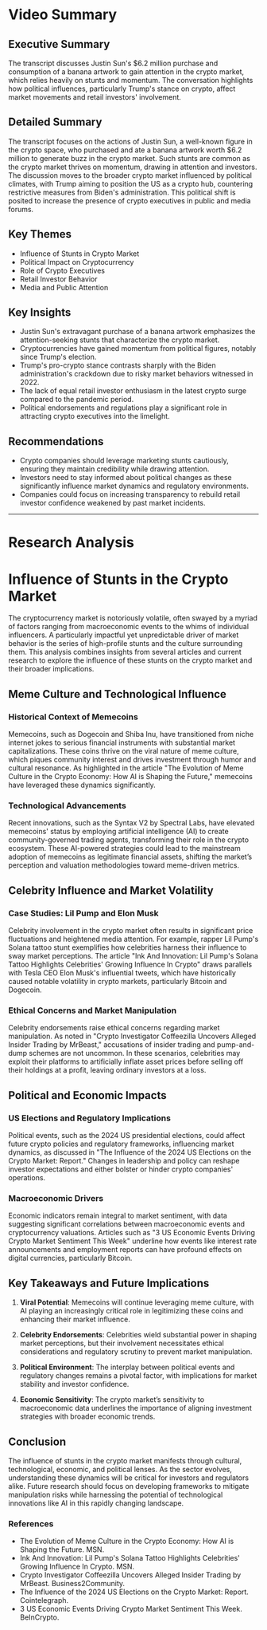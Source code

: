 # Video Summary

## Executive Summary
The transcript discusses Justin Sun's $6.2 million purchase and consumption of a banana artwork to gain attention in the crypto market, which relies heavily on stunts and momentum. The conversation highlights how political influences, particularly Trump's stance on crypto, affect market movements and retail investors' involvement.

## Detailed Summary
The transcript focuses on the actions of Justin Sun, a well-known figure in the crypto space, who purchased and ate a banana artwork worth $6.2 million to generate buzz in the crypto market. Such stunts are common as the crypto market thrives on momentum, drawing in attention and investors. The discussion moves to the broader crypto market influenced by political climates, with Trump aiming to position the US as a crypto hub, countering restrictive measures from Biden's administration. This political shift is posited to increase the presence of crypto executives in public and media forums.

## Key Themes
- Influence of Stunts in Crypto Market
- Political Impact on Cryptocurrency
- Role of Crypto Executives
- Retail Investor Behavior
- Media and Public Attention

## Key Insights
- Justin Sun's extravagant purchase of a banana artwork emphasizes the attention-seeking stunts that characterize the crypto market.
- Cryptocurrencies have gained momentum from political figures, notably since Trump's election.
- Trump's pro-crypto stance contrasts sharply with the Biden administration's crackdown due to risky market behaviors witnessed in 2022.
- The lack of equal retail investor enthusiasm in the latest crypto surge compared to the pandemic period.
- Political endorsements and regulations play a significant role in attracting crypto executives into the limelight.

## Recommendations
- Crypto companies should leverage marketing stunts cautiously, ensuring they maintain credibility while drawing attention.
- Investors need to stay informed about political changes as these significantly influence market dynamics and regulatory environments.
- Companies could focus on increasing transparency to rebuild retail investor confidence weakened by past market incidents.

---

# Research Analysis

# Influence of Stunts in the Crypto Market

The cryptocurrency market is notoriously volatile, often swayed by a myriad of factors ranging from macroeconomic events to the whims of individual influencers. A particularly impactful yet unpredictable driver of market behavior is the series of high-profile stunts and the culture surrounding them. This analysis combines insights from several articles and current research to explore the influence of these stunts on the crypto market and their broader implications.

## Meme Culture and Technological Influence

### Historical Context of Memecoins

Memecoins, such as Dogecoin and Shiba Inu, have transitioned from niche internet jokes to serious financial instruments with substantial market capitalizations. These coins thrive on the viral nature of meme culture, which piques community interest and drives investment through humor and cultural resonance. As highlighted in the article "The Evolution of Meme Culture in the Crypto Economy: How AI is Shaping the Future," memecoins have leveraged these dynamics significantly.

### Technological Advancements

Recent innovations, such as the Syntax V2 by Spectral Labs, have elevated memecoins' status by employing artificial intelligence (AI) to create community-governed trading agents, transforming their role in the crypto ecosystem. These AI-powered strategies could lead to the mainstream adoption of memecoins as legitimate financial assets, shifting the market’s perception and valuation methodologies toward meme-driven metrics.

## Celebrity Influence and Market Volatility

### Case Studies: Lil Pump and Elon Musk

Celebrity involvement in the crypto market often results in significant price fluctuations and heightened media attention. For example, rapper Lil Pump's Solana tattoo stunt exemplifies how celebrities harness their influence to sway market perceptions. The article "Ink And Innovation: Lil Pump's Solana Tattoo Highlights Celebrities' Growing Influence In Crypto" draws parallels with Tesla CEO Elon Musk's influential tweets, which have historically caused notable volatility in crypto markets, particularly Bitcoin and Dogecoin.

### Ethical Concerns and Market Manipulation

Celebrity endorsements raise ethical concerns regarding market manipulation. As noted in "Crypto Investigator Coffeezilla Uncovers Alleged Insider Trading by MrBeast," accusations of insider trading and pump-and-dump schemes are not uncommon. In these scenarios, celebrities may exploit their platforms to artificially inflate asset prices before selling off their holdings at a profit, leaving ordinary investors at a loss.

## Political and Economic Impacts

### US Elections and Regulatory Implications

Political events, such as the 2024 US presidential elections, could affect future crypto policies and regulatory frameworks, influencing market dynamics, as discussed in "The Influence of the 2024 US Elections on the Crypto Market: Report." Changes in leadership and policy can reshape investor expectations and either bolster or hinder crypto companies' operations.

### Macroeconomic Drivers

Economic indicators remain integral to market sentiment, with data suggesting significant correlations between macroeconomic events and cryptocurrency valuations. Articles such as "3 US Economic Events Driving Crypto Market Sentiment This Week" underline how events like interest rate announcements and employment reports can have profound effects on digital currencies, particularly Bitcoin.

## Key Takeaways and Future Implications

1. **Viral Potential**: Memecoins will continue leveraging meme culture, with AI playing an increasingly critical role in legitimizing these coins and enhancing their market influence.

2. **Celebrity Endorsements**: Celebrities wield substantial power in shaping market perceptions, but their involvement necessitates ethical considerations and regulatory scrutiny to prevent market manipulation.

3. **Political Environment**: The interplay between political events and regulatory changes remains a pivotal factor, with implications for market stability and investor confidence.

4. **Economic Sensitivity**: The crypto market’s sensitivity to macroeconomic data underlines the importance of aligning investment strategies with broader economic trends.

## Conclusion

The influence of stunts in the crypto market manifests through cultural, technological, economic, and political lenses. As the sector evolves, understanding these dynamics will be critical for investors and regulators alike. Future research should focus on developing frameworks to mitigate manipulation risks while harnessing the potential of technological innovations like AI in this rapidly changing landscape.

### References
- The Evolution of Meme Culture in the Crypto Economy: How AI is Shaping the Future. MSN.
- Ink And Innovation: Lil Pump's Solana Tattoo Highlights Celebrities' Growing Influence In Crypto. MSN.
- Crypto Investigator Coffeezilla Uncovers Alleged Insider Trading by MrBeast. Business2Community.
- The Influence of the 2024 US Elections on the Crypto Market: Report. Cointelegraph.
- 3 US Economic Events Driving Crypto Market Sentiment This Week. BeInCrypto.

